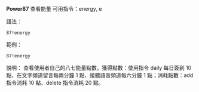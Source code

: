 **Power87** 查看能量
可用指令：energy, e

語法：
```
87!energy
```

範例：
```
87!energy
```
說明：
查看使用者自己的八七能量點數。獲得點數：使用指令 daily 每日簽到 10 點、在文字頻道留言每兩分鐘 1 點、接聽語音頻道每六分鐘 1 點；消耗點數：add 指令消耗 10 點、delete 指令消耗 20 點。
